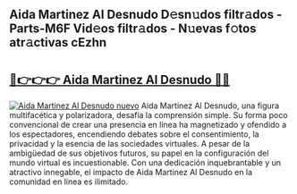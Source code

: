 ## Aida Martinez Al Desnudo D𝚎sn𝚞dos filtr𝚊dos - Parts-M6F Vid𝚎os filtr𝚊dos - N𝚞evas f𝚘tos atr𝚊ctivas cEzhn

# <h2><a href="http://mbcpdf.tromn.icu/?c=Aida+Martinez+Al+Desnudo">🔗👉👉👉 Aida Martinez Al Desnudo 🔗🔗</a></h2>

[![Aida Martinez Al Desnudo nuevo](https://i.imgur.com/pEAQMta.gif)](http://mbcpdf.tromn.icu/?c=Aida+Martinez+Al+Desnudo)
Aida Martinez Al Desnudo, una figura multifacética y polarizadora, desafía la comprensión simple. Su forma poco convencional de crear una presencia en línea ha magnetizado y ofendido a los espectadores, encendiendo debates sobre el consentimiento, la privacidad y la esencia de las sociedades virtuales. A pesar de la ambigüedad de sus objetivos futuros, su papel en la configuración del mundo virtual es incuestionable. Con una dedicación inquebrantable y un atractivo innegable, el impacto de Aida Martinez Al Desnudo en la comunidad en línea es ilimitado.
